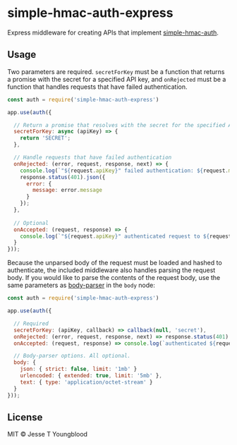 # simple-hmac-auth-express
Express middleware for creating APIs that implement [simple-hmac-auth](https://github.com/jessety/simple-hmac-auth).

## Usage

Two parameters are required. `secretForKey` must be a function that returns a promise with the secret for a specified API key, and `onRejected` must be a function that handles requests that have failed authentication.

```javascript
const auth = require('simple-hmac-auth-express')

app.use(auth({

  // Return a promise that resolves with the secret for the specified API key
  secretForKey: async (apiKey) => { 
    return 'SECRET';
  },

  // Handle requests that have failed authentication
  onRejected: (error, request, response, next) => {
    console.log(`"${request.apiKey}" failed authentication: ${request.method} ${request.url}`);
    response.status(401).json({
      error: {
        message: error.message
      }
    });
  },
  
  // Optional
  onAccepted: (request, response) => {
    console.log(`"${request.apiKey}" authenticated request to ${request.method} ${request.url} with signature "${request.signature}"`);
  }
}));
```

Because the unparsed body of the request must be loaded and hashed to authenticate, the included middleware also handles parsing the request body. If you would like to parse the contents of the request body, use the same parameters as [body-parser](https://github.com/expressjs/body-parser) in the `body` node:

```javascript
const auth = require('simple-hmac-auth-express')

app.use(auth({

  // Required
  secretForKey: (apiKey, callback) => callback(null, 'secret'),
  onRejected: (error, request, response, next) => response.status(401).end('401'),
  onAccepted: (request, response) => console.log(`authenticated ${request.method} ${request.url}`)

  // Body-parser options. All optional.
  body: {
    json: { strict: false, limit: '1mb' }
    urlencoded: { extended: true, limit: '5mb' },
    text: { type: 'application/octet-stream' }
  }
}));
```

## License

MIT © Jesse T Youngblood
